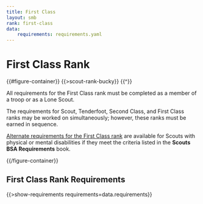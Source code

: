 ```yaml
---
title: First Class
layout: smb
rank: first-class
data:
    requirements: requirements.yaml
---
```


# First Class Rank

{{#figure-container}}
{{>scout-rank-bucky}}
{{^}}

All requirements for the First Class rank must be completed as a member of a troop or as a Lone Scout.

The requirements for Scout, Tenderfoot, Second Class, and First Class ranks may be worked on simultaneously; however, these ranks must be earned in sequence.

[Alternate requirements for the First Class rank](../alternative-requirements/) are available for Scouts with physical or mental disabilities if they meet the criteria listed in the **Scouts BSA Requirements** book.

{{/figure-container}}

## First Class Rank Requirements

{{>show-requirements requirements=data.requirements}}
